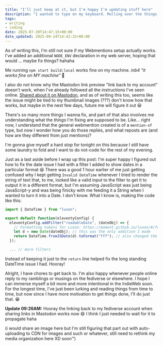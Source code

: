 ```yaml
---
title: "I'll just keep at it, but I'm happy I'm updating stuff here"
description: "I wanted to type on my keyboard. Mulling over the things I've been working on the past few days on my website now, like webmentions and the date format fix I did!"
tags: 
- writing
- coding
date: 2025-07-30T14:47:15+00:00
date_updated: 2025-09-24T14:43:32+00:00
---
```


As of writing this, I'm still not sure if my Webmentions setup actually works. I've added an additional `NODE_ENV` declaration in my web server, hoping that would ... maybe fix things? hahaha

Me running `npm start build:local` works fine on my machine. _inb4 "it works fine on MY machine"_ 🤪

I also do not know why the Mastodon link preview "link back to my account" doesn't work, when I've already followed all the instructions I've seen online. [Shared about it on Mastodon](https://social.lol/@chi/114942667132035344), and as of writing this too, seems like the issue might be tied to my thumbnail images (???) don't know how that works, but maybe in the next few days, future me will figure it out 😆

There's so many more things I wanna fix, and part of that also involves me understanding what the _things_ I'm fixing are supposed to be. Like... right now, I understand that the general webmention created is of a `mention-of` type, but now I wonder how you do those replies, and what reposts are (and how are they different from just mentions)?

I'm gonna give myself a hard stop for tonight on this because I still have some laundry to fold and I want to do not-code for the rest of my evening.

Just as a last aside before I wrap up this post: I'm super happy I figured out how to fix the date issue I had with a filter I added to show dates in a particular format 😆 There was a good 1 hour earlier of me just getting confused why I kept getting `Invalid DateTime` whenever I tried to render the string of text that, to me, looked like a valid input to the filter to get it to output it in a different format, but I'm assuming JavaScript was just being JavaScript-y and was being finicky with me feeding it a String when I wanted to turn it into a Date. I don't know. What I know is, making the code like this:

```js
import { DateTime } from "luxon";

export default function(eleventyConfig) {
  eleventyConfig.addFilter("readableDate", (dateObj) => {
    // Formatting tokens for Luxon: https://moment.github.io/luxon/#/formatting?id=table-of-tokens
    let d = new Date(dateObj); // this was the only addition I made
    return DateTime.fromJSDate(d).toFormat("fff"); // also changed the variable called here
  });

  ... // more filters
```

Instead of keeping it just to the `return` line helped fix the long standing DateTime issue I had. Hooray!

Alright, I have chores to get back to. I'm also happy whenever people online reply to my ramblings or musings on the fediverse or elsewhere. I hope I can immerse myself a bit more and more intentional in the IndieWeb soon. For the longest time, I've just been lurking and reading things from time to time, but now since I have more motivation to get things done, I'll do just that. 😁

**Update 09:26AM:** Hooray the linking back to my fediverse account when sharing links in Mastodon works now 😄 I think I just needed to wait for it to propagate haha

(i would share an image here but I'm still figuring that part out with auto-uploading to CDN for images and such or whatever, still need to rethink my media organization here XD soon™️)